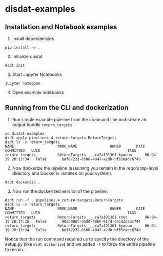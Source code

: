 # disdat-examples
## Installation and Notebook examples
1. Install dependencies
```commandline
pip install -e .
```
2. Initialize disdat
```commandline
dsdt init
```
3. Start Jupyter Notebooks
```commandline
jupyter notebook
```

4. Open example notebooks

## Running from the CLI and dockerization 
1. Run simple example pipeline from the command line and create an output bundle `return_targets`
```commandline
cd disdat-examples
dsdt apply pipelines.4_return-targets.ReturnTargets
dsdt ls -v return_targets
NAME                	PROC_NAME           	OWNER   	DATE              	COMMITTED	UUID                                    	TAGS
return_targets      	ReturnTargets____ca7a191361	kyocum  	06-04-19 20:13:34 	False   	bef67232-86b6-4847-a2db-bf55eadc674b
```
2. Now dockerize the pipeline (assuming you remain in the repo's top-level directory and Docker is installed on your system).
```commandline
dsdt dockerize .
```
3. Now run the dockerized version of the pipeline.
```
dsdt run -f . pipelines.4_return-targets.ReturnTargets
dsdt ls -v return_targets
NAME                	PROC_NAME           	OWNER   	DATE              	COMMITTED	UUID                                    	TAGS
return_targets      	ReturnTargets____ca7a191361	root    	06-04-19 20:17:26 	False   	96abb085-bbdd-48b6-917d-d51d2c8ac744
return_targets      	ReturnTargets____ca7a191361	kyocum  	06-04-19 20:13:34 	False   	bef67232-86b6-4847-a2db-bf55eadc674b
```

Notice that the run command required us to specify the directory of the setup.py (like `dsdt dockerize`) and we added `-f` to force the entire pipeline to re-run.    



